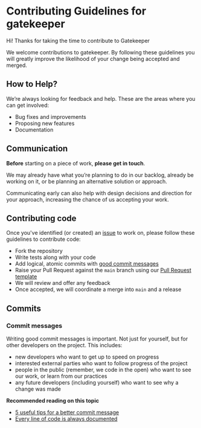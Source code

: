 # Contributing Guidelines for gatekeeper

Hi!  Thanks for taking the time to contribute to Gatekeeper

We welcome contributions to gatekeeper.  By following these guidelines you will greatly improve the likelihood of your change being accepted and merged.

## How to Help?

We’re always looking for feedback and help.  These are the areas where you can get involved:

* Bug fixes and improvements
* Proposing new features
* Documentation

## Communication

**Before** starting on a piece of work, **please get in touch**.

We may already have what you’re planning to do in our backlog, already be working on it, or be planning an alternative solution or approach.

Communicating early can also help with design decisions and direction for your approach, increasing the chance of us accepting your work.

## Contributing code

Once you've identified (or created) an [issue](https://github.com/cjww-development/gatekeeper/issues) to work on, please follow these guidelines to contribute code:

* Fork the repository
* Write tests along with your code
* Add logical, atomic commits with [good commit messages](#commit-messages)
* Raise your Pull Request against the `main` branch using our [Pull Request template](.github/PULL_REQUEST_TEMPLATE.md)
* We will review and offer any feedback
* Once accepted, we will coordinate a merge into `main` and a release

## Commits

### Commit messages

Writing good commit messages is important. Not just for yourself, but for other
developers on the project. This includes:

* new developers who want to get up to speed on progress
* interested external parties who want to follow progress of the project
* people in the public (remember, we code in the open) who want to see our work,
  or learn from our practices
* any future developers (including yourself) who want to see why a change was
  made

**Recommended reading on this topic**

* [5 useful tips for a better commit message](http://robots.thoughtbot.com/5-useful-tips-for-a-better-commit-message)
* [Every line of code is always documented](http://mislav.uniqpath.com/2014/02/hidden-documentation/)
